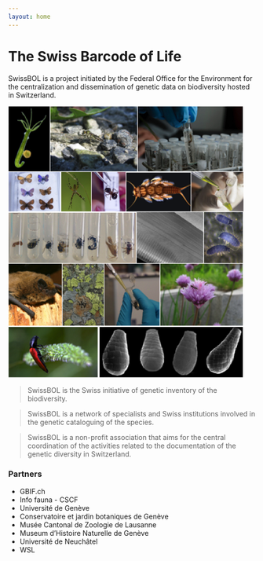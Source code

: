 ```yaml
---
layout: home
---
```


# The Swiss Barcode of Life

SwissBOL is a project initiated by the Federal Office for the Environment for the centralization and dissemination of genetic data on biodiversity hosted in Switzerland.​

  ![home](media/Accueil_72dpi.png)

> SwissBOL is the Swiss initiative of genetic inventory of the biodiversity.

> SwissBOL is a network of specialists and Swiss
institutions involved in the genetic cataloguing of the
species.

> SwissBOL is a non-profit association that aims for the central coordination of the activities related to the documentation of the genetic diversity in Switzerland.

### Partners

- GBIF.ch
- Info fauna - CSCF
- Université de Genève
- Conservatoire et jardin botaniques de Genève
- Musée Cantonal de Zoologie de Lausanne
- Museum d’Histoire Naturelle de Genève
- Université de Neuchâtel
- WSL

